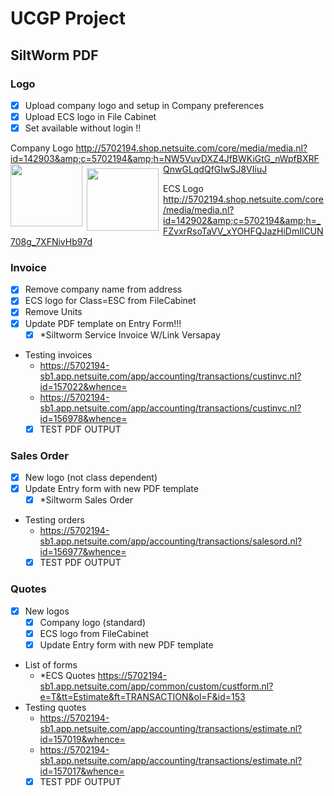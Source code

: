 # UCGP Project
## SiltWorm PDF

### Logo
- [x] Upload company logo and setup in Company preferences
- [x] Upload ECS logo in File Cabinet
- [x] Set available without login !!

Company Logo
http://5702194.shop.netsuite.com/core/media/media.nl?id=142903&amp;c=5702194&amp;h=NW5VuvDXZ4JfBWKiGtG_nWpfBXRFQnwGLqdQfGIwSJ8VIiuJ
<img src="http://5702194.shop.netsuite.com/core/media/media.nl?id=142903&amp;c=5702194&amp;h=NW5VuvDXZ4JfBWKiGtG_nWpfBXRFQnwGLqdQfGIwSJ8VIiuJ" style="float: left; height: 100px; width: 115px;" />
<img src="${companyInformation.logoUrl}" style="float: left; margin: 7px; width: 115px; height: 100px;" />

ECS Logo
http://5702194.shop.netsuite.com/core/media/media.nl?id=142902&amp;c=5702194&amp;h=_FZvxrRsoTaVV_xYOHFQJazHiDmIlCUN708g_7XFNivHb97d



### Invoice
- [x] Remove company name from address 
- [x] ECS logo for Class=ESC from FileCabinet
- [x] Remove Units
- [x] Update PDF template on Entry Form!!!
  - [x] *Siltworm Service Invoice W/Link Versapay
- Testing invoices
  - https://5702194-sb1.app.netsuite.com/app/accounting/transactions/custinvc.nl?id=157022&whence=
  - https://5702194-sb1.app.netsuite.com/app/accounting/transactions/custinvc.nl?id=156978&whence=
  - [x] TEST PDF OUTPUT
  
### Sales Order
- [x] New logo (not class dependent)
- [x] Update Entry form with new PDF template
  - [x] *Siltworm Sales Order
- Testing orders
  - https://5702194-sb1.app.netsuite.com/app/accounting/transactions/salesord.nl?id=156977&whence=
  - [x] TEST PDF OUTPUT
  
### Quotes
- [x] New logos
  - [x] Company logo (standard)
  - [x] ECS logo from FileCabinet
  - [x] Update Entry form with new PDF template
- List of forms
  - *ECS Quotes https://5702194-sb1.app.netsuite.com/app/common/custom/custform.nl?e=T&tt=Estimate&ft=TRANSACTION&ol=F&id=153
- Testing quotes
  - https://5702194-sb1.app.netsuite.com/app/accounting/transactions/estimate.nl?id=157019&whence=
  - https://5702194-sb1.app.netsuite.com/app/accounting/transactions/estimate.nl?id=157017&whence=
  - [x] TEST PDF OUTPUT